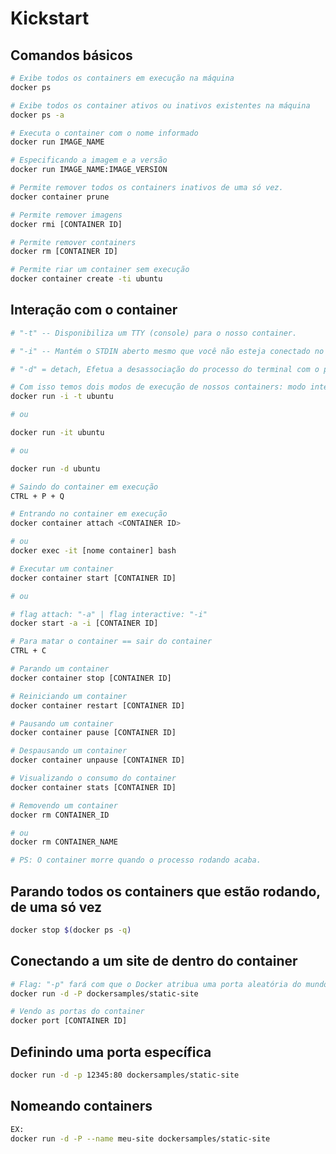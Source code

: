 # Kickstart

## Comandos básicos 

```bash
# Exibe todos os containers em execução na máquina
docker ps

# Exibe todos os container ativos ou inativos existentes na máquina
docker ps -a
```

```bash
# Executa o container com o nome informado
docker run IMAGE_NAME

# Especificando a imagem e a versão
docker run IMAGE_NAME:IMAGE_VERSION
```

```bash
# Permite remover todos os containers inativos de uma só vez.
docker container prune

# Permite remover imagens
docker rmi [CONTAINER ID]
```

```bash
# Permite remover containers
docker rm [CONTAINER ID]

# Permite riar um container sem execução 
docker container create -ti ubuntu
```

## Interação com o container
```bash
# "-t" -- Disponibiliza um TTY (console) para o nosso container.

# "-i" -- Mantém o STDIN aberto mesmo que você não esteja conectado no container.

# "-d" = detach, Efetua a desassociação do processo do terminal com o processo do container

# Com isso temos dois modos de execução de nossos containers: modo interativo ou daemonizando o container.
docker run -i -t ubuntu

# ou

docker run -it ubuntu

# ou

docker run -d ubuntu
```

```bash
# Saindo do container em execução
CTRL + P + Q

# Entrando no container em execução
docker container attach <CONTAINER ID>

# ou
docker exec -it [nome container] bash
```

```bash
# Executar um container
docker container start [CONTAINER ID] 

# ou

# flag attach: "-a" | flag interactive: "-i"
docker start -a -i [CONTAINER ID] 

# Para matar o container == sair do container
CTRL + C
```

```bash
# Parando um container
docker container stop [CONTAINER ID]

# Reiniciando um container
docker container restart [CONTAINER ID]
```

```bash
# Pausando um container
docker container pause [CONTAINER ID]

# Despausando um container
docker container unpause [CONTAINER ID]
```

```bash
# Visualizando o consumo do container
docker container stats [CONTAINER ID]

# Removendo um container
docker rm CONTAINER_ID

# ou
docker rm CONTAINER_NAME

# PS: O container morre quando o processo rodando acaba.
```

## Parando todos os containers que estão rodando, de uma só vez
```bash
docker stop $(docker ps -q)
```

## Conectando a um site de dentro do container 
```bash
# Flag: "-p" fará com que o Docker atribua uma porta aleatória do mundo externo,(minha máquina), para poder se comunicar com o que está dentro do container:
docker run -d -P dockersamples/static-site
```

```bash
# Vendo as portas do container
docker port [CONTAINER ID]
```

## Definindo uma porta específica
```bash
docker run -d -p 12345:80 dockersamples/static-site
```

## Nomeando containers
```bash
EX:
docker run -d -P --name meu-site dockersamples/static-site
```